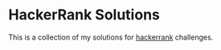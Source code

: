 # HackerRank Solutions

This is a collection of my solutions for [hackerrank](https://www.hackerrank.com/) challenges.